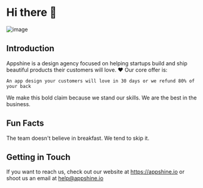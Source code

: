 # Hi there 👋

<!--

**Here are some ideas to get you started:**

🙋‍♀️ A short introduction - what is your organization all about?
🌈 Contribution guidelines - how can the community get involved?
👩‍💻 Useful resources - where can the community find your docs? Is there anything else the community should know?
🍿 Fun facts - what does your team eat for breakfast?
🧙 Remember, you can do mighty things with the power of [Markdown](https://docs.github.com/github/writing-on-github/getting-started-with-writing-and-formatting-on-github/basic-writing-and-formatting-syntax)
-->

![image](https://github.com/appshine-io/.github/assets/24761660/4d741415-387c-4f5c-ba60-a2607087a17c)



## Introduction

Appshine is a design agency focused on helping startups build and ship beautiful products their customers will love. ❤️ 
Our core offer is:
```
An app design your customers will love in 30 days or we refund 80% of your back
```
We make this bold claim because we stand our skills. We are the best in the business.

## Fun Facts
The team doesn't believe in breakfast. We tend to skip it.

## Getting in Touch

If you want to reach us, check out our website at https://appshine.io or shoot us an email at help@appshine.io
